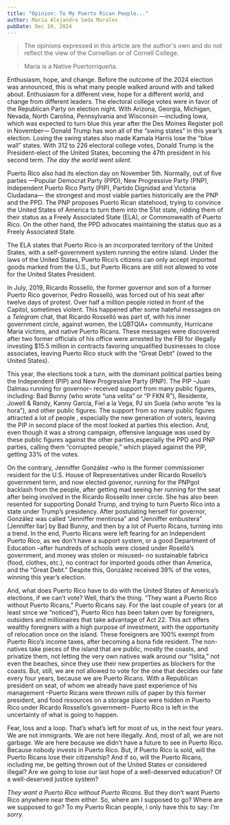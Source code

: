 ```yaml
---
title: "Opinion: To My Puerto Rican People..."
author: Maria Alejandra Seda Morales
pubDate: Dec 10, 2024
---
```


> The opinions expressed in this article are the author's own and do not reflect the view of the Cornellian or of Cornell College.

> Maria is a Native Puertorriqueña.
<!-- I don't know what the best way to include this little bit of extra context would be... Especially since I'm (eventually) making authors a "tag"... ~Luna -->

Enthusiasm, hope, and change. Before the outcome of the 2024 election was announced, this is what many people walked around with and talked about. Enthusiasm for a different view, hope for a different world, and change from different leaders. The electoral college votes were in favor of the Republican Party on election night. With Arizona, Georgia, Michigan, Nevada, North Carolina, Pennsylvania and Wisconsin —including Iowa, which was expected to turn blue this year after the Des Moines Register poll in November— Donald Trump has won all of the “swing states” in this year’s election. Losing the swing states also made Kamala Harris lose the “blue wall” states. With 312 to 226 electoral college votes, Donald Trump is the President-elect of the United States, becoming the 47th president in his second term. *The day the world went silent.*

Puerto Rico also had its election day on November 5th. Normally, out of five parties —Popular Democrat Party (PPD), New Progressive Party (PNP), Independent Puerto Rico Party (PIP), Partido Dignidad and Victoria Ciudadana— the strongest and most viable parties historically are the PNP and the PPD. The PNP proposes Puerto Rican statehood, trying to convince the United States of America to turn them into the 51st state, ridding them of their status as a Freely Associated State (ELA), or Commonwealth of Puerto Rico. On the other hand, the PPD advocates maintaining the status quo as a Freely Associated State.

The ELA states that Puerto Rico is an incorporated territory of the United States, with a self-government system running the entire island. Under the laws of the United States, Puerto Rico’s citizens can only accept imported goods marked from the U.S., but Puerto Ricans are still not allowed to vote for the United States President.

In July, 2019, Ricardo Rosselló, the former governor and son of a former Puerto Rico governor, Pedro Rosselló, was forced out of his seat after twelve days of protest. Over half a million people rioted in front of the Capitol, sometimes violent. This happened after some hateful messages on a *Telegram* chat, that Ricardo Rosselló was part of, with his inner government circle, against women, the LQBTQIA+ community, Hurricane Maria victims, and native Puerto Ricans. These messages were discovered after two former officials of his office were arrested by the FBI for illegally investing $15.5 million in contracts favoring unqualified businesses to close associates, leaving Puerto Rico stuck with the “Great Debt” (owed to the United States).

This year, the elections took a turn, with the dominant political parties being the Independent (PIP) and New Progressive Party (PNP). The PIP –Juan Dalmau running for governor– received support from many public figures, including: Bad Bunny (who wrote “una velita” or “P FKN R”), Residente, Jowell & Randy, Kanny García, Fiel a la Vega, PJ sin Suela (who wrote “es la hora”), and other public figures. The support from so many public figures attracted a lot of people , especially the new generation of voters, leaving the PIP in second place of the most looked at parties this election. And, even though it was a strong campaign, offensive language was used by these public figures against the other parties,especially the PPD and PNP parties, calling them “corrupted people,” which played against the PIP, getting 33% of the votes.

On the contrary, Jenniffer González –who is the former commissioner resident for the U.S. House of Representatives under Ricardo Rosello’s government term, and now elected govenor, running for the PNPgot backlash from the people, after getting mad seeing her running for the seat after being involved in the Ricardo Rossello inner circle. She has also been resented for supporting Donald Trump, and trying to turn Puerto Rico into a state under Trump’s presidency. After postulating herself for governor, González was called “Jenniffer mentirosa” and “Jenniffer embustera” [Jenniffer liar] by Bad Bunny, and then by a lot of Puerto Ricans, turning into a trend. In the end, Puerto Ricans were left fearing for an Independent Puerto Rico, as we don’t have a support system, or a good Department of Education –after hundreds of schools were closed under Roselló’s government, and money was stolen or misused– no sustainable fabrics (food, clothes, etc.), no contract for imported goods other than America, and the “Great Debt.” Despite this, González received 39% of the votes, winning this year’s election.

And, what does Puerto Rico have to do with the United States of America’s elections, if we can’t vote? Well, that’s the thing. “They want a Puerto Rico without Puerto Ricans,” Puerto Ricans say. For the last couple of years (or at least since we “noticed”), Puerto Rico has been taken over by foreigners, outsiders and millionaires that take advantage of Act 22. This act offers wealthy foreigners with a high purpose of investment, with the opportunity of relocation once on the island. These foreigners are 100% exempt from Puerto Rico’s income taxes, after becoming a bona fide resident. The non-natives take pieces of the island that are public, mostly the coasts, and privatize them, not letting the very own natives walk around our “Islita,” not even the beaches, since they use their new properties as blockers for the coasts. But, still, we are not allowed to vote for the one that decides our fate every four years, because we are Puerto Ricans. With a Republican president on seat, of whom we already have past experience of his management –Puerto Ricans were thrown rolls of paper by this former president, and food resources on a storage place were hidden in Puerto Rico under Ricardo Rossello’s government– Puerto Rico is left in the uncertainty of what is going to happen.

Fear, loss and a loop. That’s what’s left for most of us, in the next four years. We are not immigrants. We are not here illegally. And, most of all, we are not garbage. We are here because we didn’t have a future to see in Puerto Rico. Because nobody invests in Puerto Rico. But, if Puerto Rico is sold, will the Puerto Ricans lose their citizenship? And if so, will the Puerto Ricans, including me, be getting thrown out of the United States or considered illegal? Are we going to lose our last hope of a well-deserved education? Of a well-deserved justice system?

*They want a Puerto Rico without Puerto Ricans.* But they don’t want Puerto Rico anywhere near them either. So, where am I supposed to go? Where are we supposed to go? To my Puerto Rican people, I only have this to say: *I’m sorry.*
